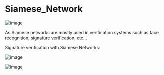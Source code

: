 # Siamese_Network
![image](https://user-images.githubusercontent.com/69841466/112315347-572fa000-8caa-11eb-97b3-35a0d1cd54f7.png)



As Siamese networks are mostly used in verification systems such as face recognition, signature verification, etc…



Signature verification with Siamese Networks:




![image](https://user-images.githubusercontent.com/69841466/112353670-4132d700-8ccc-11eb-9a57-6aa1994a5c81.png)





![image](https://user-images.githubusercontent.com/69841466/112357307-ae943700-8ccf-11eb-8ebd-9e67fa15abe5.png)

